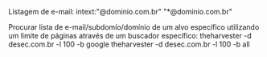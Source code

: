 Listagem de e-mail:
intext:"@dominio.com.br"
"*@dominio.com.br"

Procurar lista de e-mail/subdomío/domínio de um alvo específico 
utilizando um limite de páginas através de um buscador específico:
theharvester -d desec.com.br -l 100 -b google
theharvester -d desec.com.br -l 100 -b all
